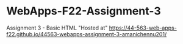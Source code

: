 # WebApps-F22-Assignment-3
Assignment 3 - Basic HTML
"Hosted at"   https://44-563-web-apps-f22.github.io/44563-webapps-assignment-3-amanichennu201/
